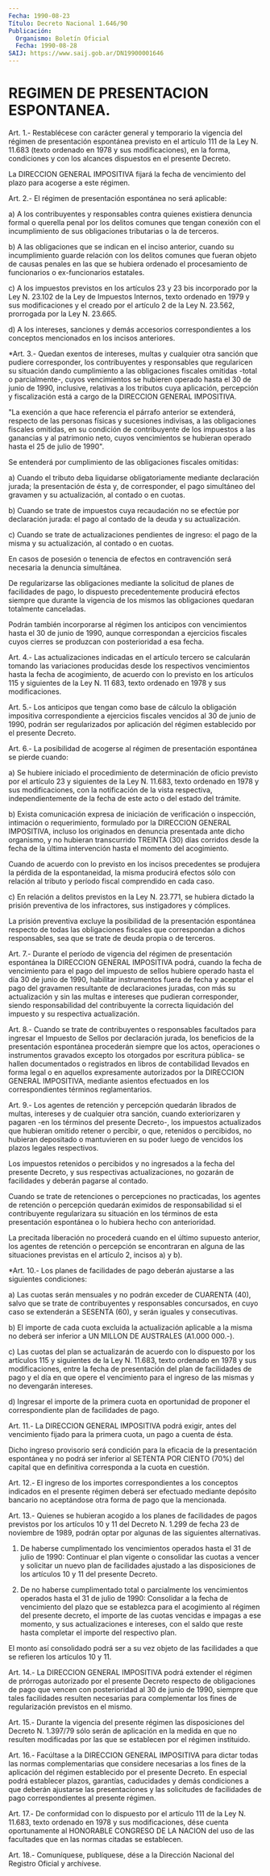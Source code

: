 ```yaml
---
Fecha: 1990-08-23
Título: Decreto Nacional 1.646/90
Publicación:
  Organismo: Boletín Oficial
  Fecha: 1990-08-28
SAIJ: https://www.saij.gob.ar/DN19900001646
---
```

# REGIMEN DE PRESENTACION ESPONTANEA.

<a id="1"></a>
Art.  1.-  Restablécese  con  carácter general y temporario la vigencia  del régimen de presentación  espontánea  previsto  en  el artículo 111  de  la  Ley  N.  11.683 (texto ordenado en 1978 y sus modificaciones),  en  la  forma, condiciones  y  con  los  alcances dispuestos en el presente Decreto.

La DIRECCION GENERAL IMPOSITIVA  fijará la fecha de vencimiento del plazo para acogerse a este régimen.

<a id="2"></a>
Art.  2.-  El  régimen  de  presentación  espontánea  no  será aplicable:

a)  A  los  contribuyentes  y responsables contra quienes existiera denuncia  formal  o querella penal  por  los  delitos  comunes  que tengan  conexión  con    el   incumplimiento  de  sus  obligaciones tributarias o la de terceros.

b) A las obligaciones que se indican  en el inciso anterior, cuando su  incumplimiento  guarde  relación con los  delitos  comunes  que fueran objeto de causas penales  en  las que se hubiera ordenado el procesamiento  de  funcionarios o ex-funcionarios  estatales.

c)  A  los  impuestos previstos  en  los  artículos  23  y  23  bis incorporado por  la  Ley N. 23.102 de la Ley de Impuestos Internos, texto ordenado en 1979  y  sus  modificaciones  y  el creado por el artículo  2 de la Ley N. 23.562, prorrogada por la Ley  N.  23.665.

d) A los intereses,  sanciones  y demás accesorios correspondientes a los conceptos mencionados en los incisos anteriores.

<a id="3"></a>
*Art. 3.- Quedan exentos de intereses, multas y cualquier otra sanción que pudiere corresponder, los contribuyentes y responsables  que regularicen su situación dando cumplimiento a las obligaciones  fiscales   omitidas  -total  o  parcialmente-,  cuyos vencimientos se hubieren  operado  hasta  el  30  de junio de 1990, inclusive, relativas a los tributos cuya aplicación,  percepción  y fiscalización  está  a  cargo  de  la DIRECCION GENERAL IMPOSITIVA.

"La  exención  a  que  hace  referencia  el   párrafo  anterior  se extenderá,    respecto  de  las  personas  físicas  y    sucesiones indivisas, a las  obligaciones  fiscales  omitidas, en su condición de contribuyente de los impuestos a las ganancias  y  al patrimonio neto, cuyos vencimientos se hubieran operado hasta el 25  de  julio de 1990".

Se    entenderá  por  cumplimiento  de  las  obligaciones  fiscales omitidas:

a) Cuando  el  tributo  deba  liquidarse  obligatoriamente mediante declaración jurada; la presentación de ésta  y, de corresponder, el pago simultáneo del gravamen y su actualización,  al  contado  o en cuotas.

b)  Cuando se trate de impuestos cuya recaudación no se efectúe por declaración jurada: el pago al contado de la deuda y su actualización.

c) Cuando  se  trate  de  actualizaciones pendientes de ingreso: el pago de la misma y su actualización,  al  contado o en cuotas.

En casos de posesión o tenencia de efectos  en  contravención  será necesaria la denuncia simultánea.

De  regularizarse  las obligaciones mediante la solicitud de planes de  facilidades de pago,  lo  dispuesto  precedentemente  producirá efectos   siempre  que  durante  la  vigencia  de  los  mismos  las obligaciones quedaran totalmente canceladas.

Podrán  también    incorporarse    al  régimen  los  anticipos  con vencimientos hasta el 30 de junio de  1990,  aunque  correspondan a ejercicios fiscales cuyos cierres se produzcan con posterioridad  a esa fecha.

<a id="4"></a>
Art.  4.- Las actualizaciones indicadas en el artículo tercero se  calcularán    tomando  las  variaciones  producidas  desde  los respectivos vencimientos  hasta la fecha de acogimiento, de acuerdo con lo previsto en los artículos  115  y siguientes de la Ley N. 11 683, texto ordenado en 1978 y sus modificaciones.

<a id="5"></a>
Art.  5.-  Los  anticipos  que  tengan como base de cálculo la obligación  impositiva  correspondiente    a   ejercicios  fiscales vencidos  al  30  de  junio  de 1990, podrán ser regularizados  por aplicación  del  régimen  establecido   por  el  presente  Decreto.

<a id="6"></a>
Art. 6.- La posibilidad de acogerse al régimen de presentación espontánea se pierde cuando:

a) Se  hubiere iniciado el procedimiento de determinación de oficio previsto  por  el  artículo  23  y  siguientes de la Ley N. 11.683, texto ordenado en 1978 y sus modificaciones,  con  la  notificación de  la  vista  respectiva,  independientemente de la fecha de  este acto o del estado del trámite.

b) Exista comunicación expresa  de  iniciación  de  verificación  o inspección,  intimación o requerimiento, formulado por la DIRECCION GENERAL IMPOSITIVA,  incluso  los originados en denuncia presentada ante dicho organismo, y no hubieran  transcurrido TREINTA (30) días corridos desde la fecha de la última intervención  hasta el momento del acogimiento.

Cuando  de  acuerdo  con lo previsto en los incisos precedentes  se produjera  la  pérdida de  la  espontaneidad,  la  misma  producirá efectos sólo con  relación  al tributo y período fiscal comprendido en cada caso.

c) En relación a delitos previstos  en la Ley N. 23.771, se hubiera dictado la prisión preventiva de los  infractores, sus instigadores y cómplices.

La  prisión preventiva excluye la posibilidad  de  la  presentación espontánea    respecto  de  todas  las  obligaciones  fiscales  que correspondan a  dichos  responsables,  sea  que  se  trate de deuda propia o de terceros.

<a id="7"></a>
Art.  7.-  Durante  el  período  de  vigencia  del  régimen de presentación  espontánea  la  DIRECCION  GENERAL  IMPOSITIVA podrá, cuando la fecha de vencimiento para el pago del impuesto  de sellos hubiere  operado  hasta  el  día  30  de  junio  de 1990, habilitar instrumentos  fuera  de  fecha  y  aceptar  el  pago  del  gravamen resultante  de  declaraciones  juradas, con más su actualización  y sin  las  multas  e  intereses  que pudieran  corresponder,  siendo responsabilidad  del  contribuyente  la  correcta  liquidación  del impuesto y su respectiva actualización.

<a id="8"></a>
Art.  8.-  Cuando  se  trate  de contribuyentes o responsables facultados  para ingresar el Impuesto  de  Sellos  por  declaración jurada, los beneficios  de  la  presentación  espontánea procederán siempre  que  los  actos,  operaciones  o  instrumentos   gravados excepto los otorgados por escritura pública- se hallen documentados  o  registrados en libros de contabilidad llevados  en forma  legal  o  en  aquellos    expresamente  autorizados  por  la DIRECCION GENERAL IMPOSITIVA, mediante  asientos  efectuados en los correspondientes términos reglamentarios.

<a id="9"></a>
Art.  9.-  Los  agentes  de  retención  y  percepción quedarán librados de multas, intereses y de cualquier otra  sanción,  cuando exteriorizaren  y  pagaren  -en los términos del presente Decreto-, los  impuestos  actualizados  que    hubieran   omitido  retener  o percibir, o que, retenidos o percibidos, no hubieran  depositado  o mantuvieren  en  su  poder  luego  de  vencidos  los plazos legales respectivos.

Los  impuestos retenidos o percibidos y no ingresados  a  la  fecha del  presente   Decreto,  y  sus  respectivas  actualizaciones,  no gozarán  de  facilidades    y  deberán  pagarse  al  contado.

Cuando se trate de retenciones  o  percepciones no practicadas, los agentes de retención o percepción quedarán eximidos de responsabilidad si el contribuyente  regularizara  su  situación en los  términos  de  esta presentación espontánea o lo hubiera  hecho con anterioridad.

La precitada liberación  no  procederá cuando en el último supuesto anterior, los agentes de retención  o  percepción se encontraran en alguna de las situaciones previstas en el  artículo 2, incisos a) y b).

<a id="10"></a>
*Art. 10.- Los planes de facilidades de pago deberán ajustarse a las siguientes condiciones:

a) Las  cuotas  serán  mensuales  y  no  podrán exceder de CUARENTA (40),  salvo  que  se  trate  de  contribuyentes    y  responsables concursados,  en  cuyo caso se extenderán a SESENTA (60),  y  serán iguales y consecutivas.

b) El importe de cada  cuota  excluida la actualización aplicable a la misma no deberá ser inferior  a  UN  MILLON DE AUSTRALES (A1.000 000.-).

c) Las cuotas del plan se actualizarán de  acuerdo con lo dispuesto por  los  artículos  115 y siguientes de la Ley  N.  11.683,  texto ordenado  en  1978  y  sus    modificaciones,  entre  la  fecha  de presentación del plan de facilidades  de pago y el día en que opere el  vencimiento  para  el  ingreso de las mismas  y  no  devengarán intereses.

d)  Ingresar  el importe de la  primera  cuota  en  oportunidad  de proponer  el  correspondiente    plan    de  facilidades  de  pago.

<a id="11"></a>
Art.  11.- La DIRECCION GENERAL IMPOSITIVA podrá exigir, antes del vencimiento  fijado  para la primera cuota, un pago a cuenta de ésta.

Dicho ingreso provisorio será  condición  para  la  eficacia  de la presentación  espontánea  y  no  podrá  ser inferior al SETENTA POR CIENTO (70%) del capital que en definitiva  corresponda  a la cuota en cuestión.

<a id="12"></a>
Art.  12.-  El  ingreso de los importes correspondientes a los conceptos indicados en  el  presente  régimen  deberá ser efectuado mediante depósito bancario no aceptándose otra forma  de  pago  que la mencionada.

<a id="13"></a>
Art.  13.-  Quienes  se  hubieran  acogido  a  los  planes  de facilidades  de  pagos  previstos  por  los  artículos  10 y 11 del Decreto  N.  1.299  de fecha 23 de noviembre de 1989, podrán  optar por algunas de las siguientes alternativas.

1) De haberse cumplimentado  los  vencimientos operados hasta el 31 de  julio  de  1990: Continuar el plan  vigente  o  consolidar  las cuotas a vencer  y  solicitar un nuevo plan de facilidades ajustado a las disposiciones de  los artículos 10 y 11 del presente Decreto.

2) De no haberse cumplimentado total o parcialmente los vencimientos operados hasta  el  31  de julio de 1990: Consolidar a la  fecha  de  vencimiento  del plazo que  se  establezca  para  el acogimiento al régimen del presente  decreto,  el  importe  de  las cuotas  vencidas  e  impagas a ese momento, y sus actualizaciones e intereses, con el saldo  que  reste  hasta completar el importe del respectivo plan.

El  monto  así  consolidado  podrá  ser  a su  vez  objeto  de  las facilidades a que se refieren los artículos 10 y 11.

<a id="14"></a>
Art.  14.-  La  DIRECCION GENERAL IMPOSITIVA podrá extender el régimen de prórrogas autorizado  por  el  presente Decreto respecto de  obligaciones  de  pago que vencen con posterioridad  al  30  de junio de 1990, siempre  que  tales  facilidades resulten necesarias para  complementar  los  fines de regularización  previstos  en  el mismo.

<a id="15"></a>
Art.  15.-  Durante  la  vigencia  del  presente  régimen  las disposiciones  del  Decreto N. 1.397/79 sólo serán de aplicación en la medida en que no resulten  modificadas por las que se establecen por el régimen instituido.

<a id="16"></a>
Art.  16.-  Facúltase  a  la DIRECCION GENERAL IMPOSITIVA para dictar todas las normas complementarias  que considere necesarias a los fines de la aplicación del régimen establecido  por el presente Decreto.    En    especial   podrá  establecer  plazos,  garantías, caducidades  y  demás  condiciones  a  que  deberán  ajustarse  las presentaciones y las solicitudes de facilidades de pago correspondientes al presente régimen.

<a id="17"></a>
Art.  17.- De conformidad con lo dispuesto por el artículo 111 de la Ley N.  11.683,  texto ordenado en 1978 y sus modificaciones, dése cuenta oportunamente  al  HONORABLE  CONGRESO DE LA NACION del uso  de  las  facultades que en las normas citadas  se  establecen.

<a id="18"></a>
Art. 18.- Comuníquese, publíquese, dése a la Dirección Nacional del Registro Oficial y archívese.